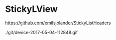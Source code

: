 # StickyLView

https://github.com/emilsjolander/StickyListHeaders

./git/device-2017-05-04-112848.gif
